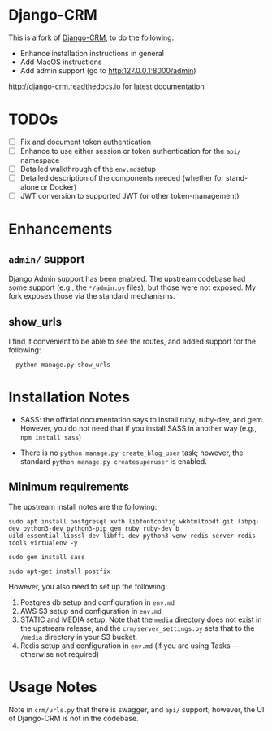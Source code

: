 # Django-CRM

This is a fork of [Django-CRM](https://github.com/MicroPyramid/Django-CRM), to do the following:

* Enhance installation instructions in general
* Add MacOS instructions
* Add admin support (go to <http:127.0.0.1:8000/admin>)

<http://django-crm.readthedocs.io> for latest documentation

# TODOs

* [ ] Fix and document token authentication
* [ ] Enhance to use either session or token authentication for the `api/` namespace
* [ ] Detailed walkthrough of the `env.md`setup
* [ ] Detailed description of the components needed (whether for stand-alone or Docker)
* [ ] JWT conversion to supported JWT (or other token-management)

# Enhancements

## `admin/` support

Django Admin support has been enabled.  The upstream codebase had some support (e.g., the
`*/admin.py` files), but those were not exposed.  My fork exposes those via the standard
mechanisms.

## show_urls

I find it convenient to be able to see the routes, and added support for the following:
```
  python manage.py show_urls
```

# Installation Notes

* SASS: the official documentation says to install ruby, ruby-dev, and gem.  However, you do
  not need that if you install SASS in another way (e.g., `npm install sass`)

* There is no `python manage.py create_blog_user` task; however, the standard 
  `python manage.py createsuperuser` is enabled.


## Minimum requirements

The upstream install notes are the following:

```
sudo apt install postgresql xvfb libfontconfig wkhtmltopdf git libpq-dev python3-dev python3-pip gem ruby ruby-dev b
uild-essential libssl-dev libffi-dev python3-venv redis-server redis-tools virtualenv -y

sudo gem install sass

sudo apt-get install postfix
```

However, you also need to set up the following:
1. Postgres db setup and configuration in `env.md`
2. AWS S3 setup and configuration in `env.md`
3. STATIC and MEDIA setup.  Note that the `media` directory does not exist in the upstream
  release, and the `crm/server_settings.py` sets that to the `/media` directory in your S3 bucket.
4. Redis setup and configuration in `env.md` (if you are using Tasks -- otherwise not required)

# Usage Notes

Note in `crm/urls.py` that there is swagger, and `api/` support; however, the UI of Django-CRM
is not in the codebase.

